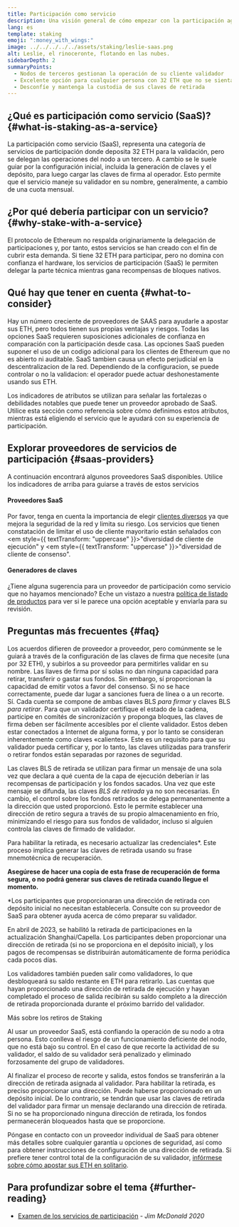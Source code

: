 ```yaml
---
title: Participación como servicio
description: Una visión general de cómo empezar con la participación agrupada de ETH
lang: es
template: staking
emoji: ":money_with_wings:"
image: ../../../../../assets/staking/leslie-saas.png
alt: Leslie, el rinoceronte, flotando en las nubes.
sidebarDepth: 2
summaryPoints:
  - Nodos de terceros gestionan la operación de su cliente validador
  - Excelente opción para cualquier persona con 32 ETH que no se sienta cómoda tratando con la complejidad técnica de ejecutar un nodo
  - Desconfíe y mantenga la custodia de sus claves de retirada
---
```


## ¿Qué es participación como servicio (SaaS)? {#what-is-staking-as-a-service}

La participación como servicio (SaaS), representa una categoría de servicios de participación donde deposita 32 ETH para la validación, pero se delegan las operaciones del nodo a un tercero. A cambio se le suele guiar por la configuración inicial, incluida la generación de claves y el depósito, para luego cargar las claves de firma al operador. Esto permite que el servicio maneje su validador en su nombre, generalmente, a cambio de una cuota mensual.

## ¿Por qué debería participar con un servicio? {#why-stake-with-a-service}

El protocolo de Ethereum no respalda originariamente la delegación de participaciones y, por tanto, estos servicios se han creado con el fin de cubrir esta demanda. Si tiene 32 ETH para participar, pero no domina con confianza el hardware, los servicios de participación (SaaS) le permiten delegar la parte técnica mientras gana recompensas de bloques nativos.

<CardGrid>
  <Card title="Su propio validador" emoji=":desktop_computer:" description="Deposit your own 32 ETH to activate your own set of signing keys that will participate in Ethereum consensus. Monitor your progress with dashboards to watch those ETH rewards accumulate." />    
  <Card title="Es fácil comenzar" emoji="🏁" description="Forget about hardware specs, setup, node maintenance and upgrades. SaaS providers let you outsource the hard part by uploading your own signing credentials, allowing them to run a validator on your behalf, for a small cost." />
  <Card title="Limite su riesgo" emoji=":shield:" description="In many cases users do not have to give up access to the keys that enable withdrawing or transferring staked funds. These are different from the signing keys, and can be stored separately to limit (but not eliminate) your risk as a staker." />
</CardGrid>

<StakingComparison page="saas" />

## Qué hay que tener en cuenta {#what-to-consider}

Hay un número creciente de proveedores de SAAS para ayudarle a apostar sus ETH, pero todos tienen sus propias ventajas y riesgos. Todas las opciones SaaS requieren suposiciones adicionales de confianza en comparación con la participación desde casa. Las opciones SaaS pueden suponer el uso de un codigo adicional para los clientes de Ethereum que no es abierto ni auditable. SaaS tambien causa un efecto perjudicial en la descentralizacion de la red. Dependiendo de la configuracion, se puede controlar o no la validacion: el operador puede actuar deshonestamente usando sus ETH.

Los indicadores de atributos se utilizan para señalar las fortalezas o debilidades notables que puede tener un proveedor aprobado de SaaS. Utilice esta sección como referencia sobre cómo definimos estos atributos, mientras está eligiendo el servicio que le ayudará con su experiencia de participación.

<StakingConsiderations page="saas" />

## Explorar proveedores de servicios de participación {#saas-providers}

A continuación encontrará algunos proveedores SaaS disponibles. Utilice los indicadores de arriba para guiarse a través de estos servicios

<ProductDisclaimer />

#### Proveedores SaaS

<StakingProductsCardGrid category="saas" />

Por favor, tenga en cuenta la importancia de elegir [clientes diversos](/developers/docs/nodes-and-clients/client-diversity/) ya que mejora la seguridad de la red y limita su riesgo. Los servicios que tienen constatación de limitar el uso de cliente mayoritario están señalados con <em style={{ textTransform: "uppercase" }}>"diversidad de cliente de ejecución"</em> y <em style={{ textTransform: "uppercase" }}>"diversidad de cliente de consenso".</em>

#### Generadores de claves

<StakingProductsCardGrid category="keyGen" />

¿Tiene alguna sugerencia para un proveedor de participación como servicio que no hayamos mencionado? Eche un vistazo a nuestra [política de listado de productos](/contributing/adding-staking-products/) para ver si le parece una opción aceptable y enviarla para su revisión.

## Preguntas más frecuentes {#faq}

<ExpandableCard title="¿Quién tiene mis claves?" eventCategory="SaasStaking" eventName="clicked who holds my keys">
Los acuerdos difieren de proveedor a proveedor, pero comúnmente se le guiará a través de la configuración de las claves de firma que necesite (una por 32 ETH), y subirlos a su proveedor para permitirles validar en su nombre. Las llaves de firma por sí solas no dan ninguna capacidad para retirar, transferir o gastar sus fondos. Sin embargo, sí proporcionan la capacidad de emitir votos a favor del consenso. Si no se hace correctamente, puede dar lugar a sanciones fuera de línea o a un recorte.
</ExpandableCard>

<ExpandableCard title="Entonces, ¿hay dos conjuntos de claves?" eventCategory="SaasStaking" eventName="clicked so there are two sets of keys">
Sí. Cada cuenta se compone de ambas claves BLS <em>para firmar</em> y claves BLS <em>para retirar</em>. Para que un validador certifique el estado de la cadena, participe en comités de sincronización y proponga bloques, las claves de firma deben ser fácilmente accesibles por el cliente validador. Estos deben estar conectados a Internet de alguna forma, y por lo tanto se consideran inherentemente como claves «calientes». Este es un requisito para que su validador pueda certificar y, por lo tanto, las claves utilizadas para transferir o retirar fondos están separadas por razones de seguridad.

Las claves BLS de retirada se utilizan para firmar un mensaje de una sola vez que declara a qué cuenta de la capa de ejecución deberían ir las recompensas de participación y los fondos sacados. Una vez que este mensaje se difunda, las claves <em>BLS de retirada</em> ya no son necesarias. En cambio, el control sobre los fondos retirados se delega permanentemente a la dirección que usted proporcionó. Esto le permite establecer una dirección de retiro segura a través de su propio almacenamiento en frío, minimizando el riesgo para sus fondos de validador, incluso si alguien controla las claves de firmado de validador.

Para habilitar la retirada, es necesario actualizar las credenciales\*. Este proceso implica generar las claves de retirada usando su frase mnemotécnica de recuperación.

<strong>Asegúrese de hacer una copia de esta frase de recuperación de forma segura, o no podrá generar sus claves de retirada cuando llegue el momento.</strong>

\*Los participantes que proporcionaran una dirección de retirada con depósito inicial no necesitan establecerla. Consulte con su proveedor de SaaS para obtener ayuda acerca de cómo preparar su validador.
</ExpandableCard>

<ExpandableCard title="¿Cuándo puedo retirar?" eventCategory="SaasStaking" eventName="clicked when can I withdraw">
En abril de 2023, se habilitó la retirada de participaciones en la actualización Shanghai/Capella. Los participantes deben proporcionar una dirección de retirada (si no se proporciona en el depósito inicial), y los pagos de recompensas se distribuirán automáticamente de forma periódica cada pocos días.

Los validadores también pueden salir como validadores, lo que desbloqueará su saldo restante en ETH para retirarlo. Las cuentas que hayan proporcionado una dirección de retirada de ejecución y hayan completado el proceso de salida recibirán su saldo completo a la dirección de retirada proporcionada durante el próximo barrido del validador.

<ButtonLink to="/staking/withdrawals/">Más sobre los retiros de Staking</ButtonLink>
</ExpandableCard>

<ExpandableCard title="¿Qué sucede si recibo una penalización?" eventCategory="SaasStaking" eventName="clicked what happens if I get slashed">
Al usar un proveedor SaaS, está confiando la operación de su nodo a otra persona. Esto conlleva el riesgo de un funcionamiento deficiente del nodo, que no está bajo su control. En el caso de que recorte la actividad de su validador, el saldo de su validador será penalizado y eliminado forzosamente del grupo de validadores.

Al finalizar el proceso de recorte y salida, estos fondos se transferirán a la dirección de retirada asignada al validador. Para habilitar la retirada, es preciso proporcionar una dirección. Puede haberse proporcionado en un depósito inicial. De lo contrario, se tendrán que usar las claves de retirada del validador para firmar un mensaje declarando una dirección de retirada. Si no se ha proporcionado ninguna dirección de retirada, los fondos permanecerán bloqueados hasta que se proporcione.

Póngase en contacto con un proveedor individual de SaaS para obtener más detalles sobre cualquier garantía u opciones de seguridad, así como para obtener instrucciones de configuración de una dirección de retirada. Si prefiere tener control total de la configuración de su validador, <a href="/staking/solo/">infórmese sobre cómo apostar sus ETH en solitario</a>.
</ExpandableCard>

## Para profundizar sobre el tema {#further-reading}

- [Examen de los servicios de participación](https://www.attestant.io/posts/evaluating-staking-services/) - _Jim McDonald 2020_
